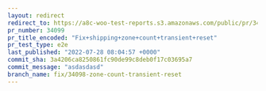 ```yaml
---
layout: redirect
redirect_to: https://a8c-woo-test-reports.s3.amazonaws.com/public/pr/34099/e2e/index.html
pr_number: 34099
pr_title_encoded: "Fix+shipping+zone+count+transient+reset"
pr_test_type: e2e
last_published: "2022-07-28 08:04:57 +0000"
commit_sha: 3a4206ca8250861fc90de99c8deb0f17c03695a7
commit_message: "asdasdasd"
branch_name: fix/34098-zone-count-transient-reset
---
```

